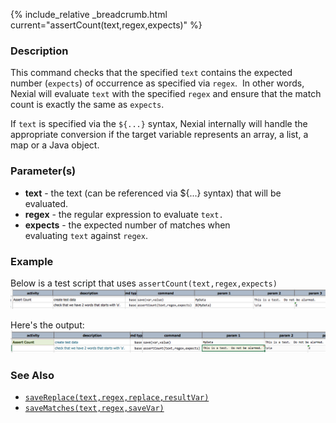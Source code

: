 {% include_relative _breadcrumb.html current="assertCount(text,regex,expects)" %}


### Description
This command checks that the specified `text` contains the expected number (`expects`) of occurrence as specified 
via `regex`.  In other words, Nexial will evaluate `text` with the specified `regex` and ensure that the match count 
is exactly the same as `expects`.   

If `text` is specified via the `${...}` syntax, Nexial internally will handle the appropriate conversion if the 
target variable represents an array, a list, a map or a Java object.


### Parameter(s)
- **text** \- the text (can be referenced via ${...} syntax) that will be evaluated. 
- **regex** \- the regular expression to evaluate `text.`
- **expects** \- the expected number of matches when evaluating `text` against `regex`.


### Example
Below is a test script that uses `assertCount(text,regex,expects)`
![script](image/assertCount_01.png)

Here's the output:
![output](image/assertCount_02.png)


### See Also
- [`saveReplace(text,regex,replace,resultVar)`](saveReplace(text,regex,replace,resultVar).html)
- [`saveMatches(text,regex,saveVar)`](saveMatches(text,regex,saveVar).html)
